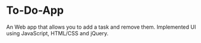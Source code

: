 # To-Do-App

An Web app that allows you to add a task and remove them. Implemented UI using JavaScript, HTML/CSS and jQuery. 
